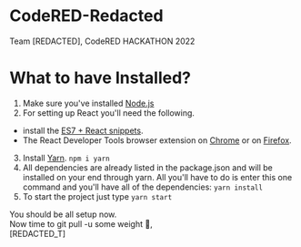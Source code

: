 # CodeRED-Redacted
Team [REDACTED], CodeRED HACKATHON 2022

# What to have Installed?
1. Make sure you've installed [Node.js](https://nodejs.org/en/download/)
2. For setting up React you'll need the following.
  * install the [ES7 + React snippets](https://marketplace.visualstudio.com/items?itemName=dsznajder.es7-react-js-snippets).
  * The React Developer Tools browser extension on [Chrome](https://chrome.google.com/webstore/detail/react-developer-tools/fmkadmapgofadopljbjfkapdkoienihi?hl=en) or on   [Firefox](https://addons.mozilla.org/en-US/firefox/addon/react-devtools/).
3. Install [Yarn](https://classic.yarnpkg.com/lang/en/docs/install/#windows-stable).
`npm i yarn`
4. All dependencies are already listed in the package.json and will be installed on your end through yarn. All you'll have to do is enter this one command and you'll have all of the dependencies: `yarn install`
5. To start the project just type `yarn start`

You should be all setup now.<br/>
Now time to git pull -u some weight 😤,<br/>
[REDACTED_T]
